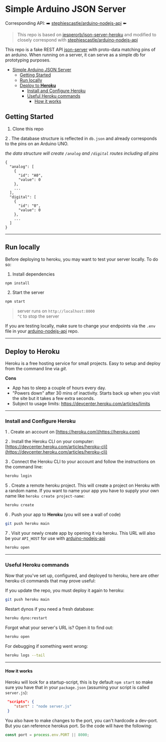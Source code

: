 # Simple Arduino JSON Server

Corresponding API: ➡️ [stephiescastle/arduino-nodejs-api](https://github.com/stephiescastle/arduino-json-server) ⬅️

> This repo is based on [jesperorb/json-server-heroku](https://github.com/jesperorb/json-server-heroku) and modified to closely correspond with [stephiescastle/arduino-nodejs-api](https://github.com/stephiescastle/arduino-json-server)

This repo is a fake REST API [json-server](https://github.com/typicode/json-server) with proto-data matching pins of an arduino. When running on a server, it can serve as a simple db for prototyping purposes.

- [Simple Arduino JSON Server](#simple-arduino-json-server)
  - [Getting Started](#getting-started)
  - [Run locally](#run-locally)
  - [Deploy to **Heroku**](#deploy-to-heroku)
    - [Install and Configure Heroku](#install-and-configure-heroku)
    - [Useful Heroku commands](#useful-heroku-commands)
      - [How it works](#how-it-works)

## Getting Started

1. Clone this repo

2 . The database structure is reflected in `db.json` and already corresponds to the pins on an Arduino UNO.

_the data structure will create `/analog` and `/digital` routes including all pins_

```
{
  "analog": [
    {
      "id": "A0",
      "value": 0
    },
    ...
  ],
  "digital": [
    {
      "id": "0",
      "value": 0
    },
    ...
  ]
}
```

---

## Run locally

Before deploying to heroku, you may want to test your server locally. To do so:

1. Install dependencies

```bash
npm install
```

2. Start the server

```bash
npm start
```

> server runs on `http://localhost:8000`<br>`^C` to stop the server

If you are testing locally, make sure to change your endpoints via the `.env` file in your [arduino-nodejs-api](https://github.com/stephiescastle/arduino-nodejs-api) repo.

---

## Deploy to **Heroku**

Heroku is a free hosting service for small projects. Easy to setup and deploy from the command line via _git_.

**Cons**

- App has to sleep a couple of hours every day.
- "Powers down" after 30 mins of inactivity. Starts back up when you visit the site but it takes a few extra seconds.
- Subject to usage limits: https://devcenter.heroku.com/articles/limits

---

### Install and Configure Heroku

1 . Create an account on [https://heroku.com](https://heroku.com)

2 . Install the Heroku CLI on your computer: [https://devcenter.heroku.com/articles/heroku-cli](https://devcenter.heroku.com/articles/heroku-cli)

3 . Connect the Heroku CLI to your account and follow the instructions on the command line:

```bash
heroku login
```

5 . Create a remote heroku project. This will create a project on Heroku with a random name. If you want to name your app you have to supply your own name like `heroku create project-name`:

```bash
heroku create
```

6 . Push your app to **Heroku** (you will see a wall of code)

```bash
git push heroku main
```

7 . Visit your newly create app by opening it via heroku. This URL will also be your `API_HOST` for use with [arduino-nodejs-api](https://github.com/stephiescastle/arduino-nodejs-api)

```bash
heroku open
```

---

### Useful Heroku commands

Now that you've set up, configured, and deployed to heroku, here are other heroku cli commands that may prove useful:

If you update the repo, you must deploy it again to heroku:

```bash
git push heroku main
```

Restart dynos if you need a fresh database:

```bash
heroku dyno:restart
```

Forgot what your server's URL is? Open it to find out:

```bash
heroku open
```

For debugging if something went wrong:

```bash
heroku logs --tail
```

---

#### How it works

Heroku will look for a startup-script, this is by default `npm start` so make sure you have that in your `package.json` (assuming your script is called `server.js`):

```json
 "scripts": {
    "start" : "node server.js"
 }
```

You also have to make changes to the port, you can't hardcode a dev-port. But you can reference herokus port. So the code will have the following:

```js
const port = process.env.PORT || 8000;
```
